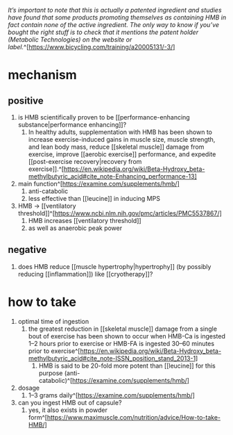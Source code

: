 *It’s important to note that this is actually a patented ingredient and studies have found that some products promoting themselves as containing HMB in fact contain none of the active ingredient. The only way to know if you’ve bought the right stuff is to check that it mentions the patent holder (Metabolic Technologies) on the website or label.*^[https://www.bicycling.com/training/a20005131/-3/]

# mechanism
## positive
1. is HMB scientifically proven to be [[performance-enhancing substance|performance enhancing]]?
	1. In healthy adults, supplementation with HMB has been shown to increase exercise-induced gains in muscle size, muscle strength, and lean body mass, reduce [[skeletal muscle]] damage from exercise, improve [[aerobic exercise]] performance, and expedite [[post-exercise recovery|recovery from exercise]].^[https://en.wikipedia.org/wiki/Beta-Hydroxy_beta-methylbutyric_acid#cite_note-Enhancing_performance-13]
4. main function^[https://examine.com/supplements/hmb/]
	1. anti-catabolic
	2. less effective than [[leucine]] in inducing MPS
5. HMB → [[ventilatory threshold]]^[https://www.ncbi.nlm.nih.gov/pmc/articles/PMC5537867/]
	1. HMB increases [[ventilatory threshold]]
	2. as well as anaerobic peak power
## negative
1. does HMB reduce [[muscle hypertrophy|hypertrophy]] (by possibly reducing [[inflammation]]) like [[cryotherapy]]?
# how to take
1. optimal time of ingestion
	1. the greatest reduction in [[skeletal muscle]] damage from a single bout of exercise has been shown to occur when HMB-Ca is ingested 1–2 hours prior to exercise or HMB-FA is ingested 30–60 minutes prior to exercise^[https://en.wikipedia.org/wiki/Beta-Hydroxy_beta-methylbutyric_acid#cite_note-ISSN_position_stand_2013-1]
		1. HMB is said to be 20-fold more potent than [[leucine]] for this purpose (anti-catabolic)^[https://examine.com/supplements/hmb/]
2. dosage
	1. 1–3 grams daily^[https://examine.com/supplements/hmb/]
3. can you ingest HMB out of capsule?
	1. yes, it also exists in powder form^[https://www.maximuscle.com/nutrition/advice/How-to-take-HMB/]